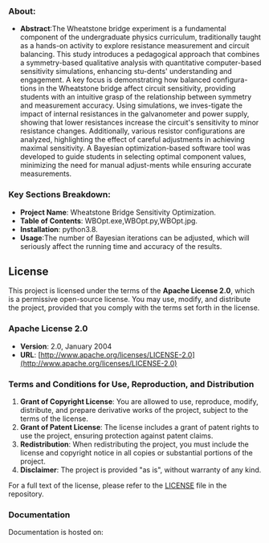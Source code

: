 ### About:
- **Abstract**:The Wheatstone bridge experiment is a fundamental component of the undergraduate physics curriculum, traditionally taught as a hands-on activity to explore resistance measurement and circuit balancing. This study introduces a pedagogical approach that combines a symmetry-based qualitative analysis with quantitative computer-based sensitivity simulations, enhancing stu-dents' understanding and engagement. A key focus is demonstrating how balanced configura-tions in the Wheatstone bridge affect circuit sensitivity, providing students with an intuitive grasp of the relationship between symmetry and measurement accuracy. Using simulations, we inves-tigate the impact of internal resistances in the galvanometer and power supply, showing that lower resistances increase the circuit's sensitivity to minor resistance changes. Additionally, various resistor configurations are analyzed, highlighting the effect of careful adjustments in achieving maximal sensitivity. A Bayesian optimization-based software tool was developed to guide students in selecting optimal component values, minimizing the need for manual adjust-ments while ensuring accurate measurements. 
### Key Sections Breakdown:

- **Project Name**: Wheatstone Bridge Sensitivity Optimization.
- **Table of Contents**: WBOpt.exe,WBOpt.py,WBOpt.jpg.
- **Installation**: python3.8.
- **Usage**:The number of Bayesian iterations can be adjusted, which will seriously affect the running time and accuracy of the results.
  
## License

This project is licensed under the terms of the **Apache License 2.0**, which is a permissive open-source license. You may use, modify, and distribute the project, provided that you comply with the terms set forth in the license.

### Apache License 2.0

- **Version**: 2.0, January 2004
- **URL**: [http://www.apache.org/licenses/LICENSE-2.0](http://www.apache.org/licenses/LICENSE-2.0)

### Terms and Conditions for Use, Reproduction, and Distribution

1. **Grant of Copyright License**: You are allowed to use, reproduce, modify, distribute, and prepare derivative works of the project, subject to the terms of the license.
2. **Grant of Patent License**: The license includes a grant of patent rights to use the project, ensuring protection against patent claims.
3. **Redistribution**: When redistributing the project, you must include the license and copyright notice in all copies or substantial portions of the project.
4. **Disclaimer**: The project is provided "as is", without warranty of any kind.

For a full text of the license, please refer to the [LICENSE](LICENSE) file in the repository.

### Documentation
Documentation is hosted on: 
